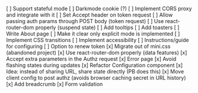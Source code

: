 [ ] Support stateful mode
[ ] Darkmode cookie (?)
[ ] Implement CORS proxy and integrate with it
[ ] Set Accept header on token request
[ ] Allow passing auth params through POST body (token request)
[ ] Use react-router-dom properly (suspend state)
[ ] Add tooltips
[ ] Add toasters
[ ] Write About page
[ ] Make it clear only explicit mode is implemented
[ ] Implement CSS transitions
[ ] Implement accessibility
[ ] Instructions/guide for configuring
[ ] Option to renew token
[x] Migrate out of mini.css (abandoned project)
[x] Use react-router-dom properly (data features)
[x] Accept extra parameters in the Authz request
[x] Error page
[x] Avoid flashing states during updates
[x] Refactor Configuration component
[x] Idea: instead of sharing URL, share state directly (PB does this)
[x] Move client config to post authz (avoids browser caching secret in URL history)
[x] Add breadcrumb
[x] Form validation
